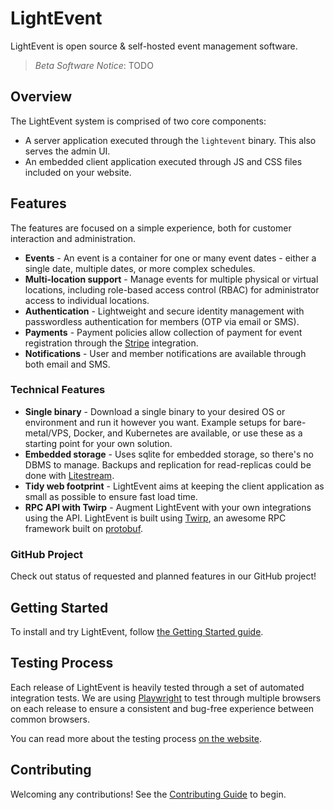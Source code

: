 # LightEvent

LightEvent is open source & self-hosted event management software.

> *Beta Software Notice*: TODO

## Overview

The LightEvent system is comprised of two core components:

* A server application executed through the `lightevent` binary. This also serves the admin UI.
* An embedded client application executed through JS and CSS files included on your website.

## Features

The features are focused on a simple experience, both for customer interaction and administration.

* **Events** - An event is a container for one or many event dates - either a single date, multiple dates, or more complex schedules.
* **Multi-location support** - Manage events for multiple physical or virtual locations, including role-based access control (RBAC) for administrator access to individual locations.
* **Authentication** - Lightweight and secure identity management with passwordless authentication for members (OTP via email or SMS).
* **Payments** - Payment policies allow collection of payment for event registration through the [Stripe](https://stripe.com) integration.
* **Notifications** - User and member notifications are available through both email and SMS.

### Technical Features

* **Single binary** - Download a single binary to your desired OS or environment and run it however you want. Example setups for bare-metal/VPS, Docker, and Kubernetes are available, or use these as a starting point for your own solution.
* **Embedded storage** - Uses sqlite for embedded storage, so there's no DBMS to manage. Backups and replication for read-replicas could be done with [Litestream](https://litestream.io/).
* **Tidy web footprint** - LightEvent aims at keeping the client application as small as possible to ensure fast load time.
* **RPC API with Twirp** - Augment LightEvent with your own integrations using the API. LightEvent is built using [Twirp](https://github.com/twitchtv/twirp), an awesome RPC framework built on [protobuf](https://github.com/protocolbuffers/protobuf).

### GitHub Project

Check out status of requested and planned features in our GitHub project!

## Getting Started

To install and try LightEvent, follow [the Getting Started guide]().

## Testing Process

Each release of LightEvent is heavily tested through a set of automated integration tests. We are using [Playwright](https://playwright.dev/) to test through multiple browsers on each release to ensure a consistent and bug-free experience between common browsers.

You can read more about the testing process [on the website]().

## Contributing

Welcoming any contributions! See the [Contributing Guide](./CONTRIBUTING.md) to begin.
